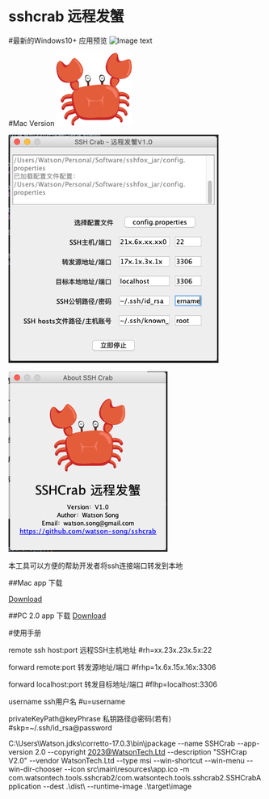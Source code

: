 # sshcrab 远程发蟹

#最新的Windows10+ 应用预览
![Image text](https://github.com/watson-song/sshcrab/assets/7800970/c23ff58c-07d8-47f0-a0f0-3f724f9897b7?raw=true)

#Mac Version
![Image text](https://github.com/watson-song/sshcrab/blob/master/src/main/resources/sshcrab.png?raw=true)

![Image text](https://github.com/watson-song/sshcrab/blob/master/src/main/resources/ScreenShot1.png?raw=true)

![Image text](https://github.com/watson-song/sshcrab/blob/master/src/main/resources/ScreenShot2.png?raw=true)

本工具可以方便的帮助开发者将ssh连接端口转发到本地

##Mac app 下载

[Download](https://github.com/watson-song/sshcrab/releases/download/1.0/SSH.Crab-Mac.zip)

##PC 2.0 app 下载
[Download](https://github.com/watson-song/sshcrab/releases/download/2.0/SSHCrab-2.0.msi)

#使用手册

remote ssh host:port 远程SSH主机地址
#rh=xx.23x.23x.5x:22

forward remote:port 转发源地址/端口
#frhp=1x.6x.15x.16x:3306

forward localhost:port 转发目标地址/端口
#flhp=localhost:3306

username ssh用户名
#u=username

privateKeyPath@keyPhrase  私钥路径@密码(若有)
#skp=~/.ssh/id_rsa@password

C:\Users\Watson\.jdks\corretto-17.0.3\bin\jpackage --name SSHCrab --app-version 2.0 --copyright 2023@WatsonTech.Ltd --description "SSHCrap V2.0" --vendor WatsonTech.Ltd --type msi --win-shortcut --win-menu --win-dir-chooser --icon src\main\resources\app.ico -m com.watsontech.tools.sshcrab2/com.watsontech.tools.sshcrab2.SSHCrabApplication --dest .\dist\ --runtime-image .\target\image